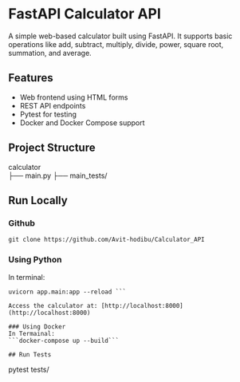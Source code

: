# FastAPI Calculator API

A simple web-based calculator built using FastAPI. It supports basic operations like add, subtract, multiply, divide, power, square root, summation, and average.

## Features

- Web frontend using HTML forms
- REST API endpoints
- Pytest for testing
- Docker and Docker Compose support

## Project Structure

calculator\
├── main.py
├── main_tests/
  


## Run Locally

### Github
```git clone https://github.com/Avit-hodibu/Calculator_API```


### Using Python
In terminal:

```pip install -r requirements.txt
uvicorn app.main:app --reload ```

Access the calculator at: [http://localhost:8000](http://localhost:8000)

### Using Docker
In Termainal:
```docker-compose up --build```

## Run Tests

```
pytest tests/
```